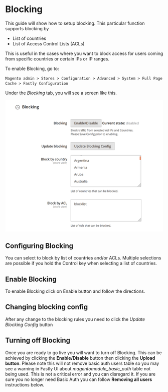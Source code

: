 # Blocking

This guide will show how to setup blocking. This particular function supports blocking by

* List of countries
* List of Access Control Lists (ACLs)

This is useful in the cases where you want to block access for users coming from specific countries
or certain IPs or IP ranges.

To enable Blocking, go to:

```
Magento admin > Stores > Configuration > Advanced > System > Full Page Cache > Fastly Configuration
```

Under the *Blocking* tab, you will see a screen like this.

<img alt="Blocking main screen UI" title="Blocking main screen UI" src="../images/guides/blocking/blocking_ui.png" width="800px"/>

## Configuring Blocking

You can select to block by list of countries and/or ACLs. Multiple selections are possible if you hold the Control key
when selecting a list of countries.

## Enable Blocking

To enable Blocking click on Enable button and follow the directions.

## Changing blocking config

After any change to the blocking rules you need to click the *Update Blocking Config* button

## Turning off Blocking

Once you are ready to go live you will want to turn off Blocking. This can be achieved by clicking the **Enable/Disable** button then clicking the **Upload button**. Please note this will not remove basic auth users table so you may see a warning in Fastly UI about _magentomodule_basic_auth_ table not being used. This is not a critical error and you can disregard it. If you are sure you no longer need Basic Auth you can follow **Removing all users** instructions below. 
